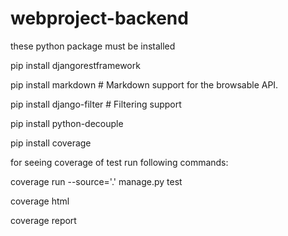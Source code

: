 # webproject-backend


these python package must be installed    

pip install djangorestframework

pip install markdown       # Markdown support for the browsable API.

pip install django-filter  # Filtering support

pip install python-decouple

pip install coverage

for seeing coverage of test run following commands:

coverage run --source='.' manage.py test

coverage html

coverage report
